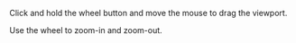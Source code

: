 Click and hold the wheel button and move the mouse to drag the viewport.

Use the wheel to zoom-in and zoom-out.
